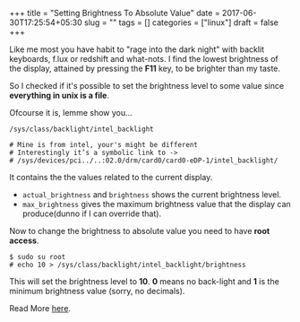 +++
title = "Setting Brightness To Absolute Value"
date = 2017-06-30T17:25:54+05:30
slug = ""
tags = []
categories = ["linux"]
draft = false
+++

Like me most you have habit to "rage into the dark night" with backlit keyboards, f.lux or redshift and what-nots.
I find the lowest brightness of the display, attained by pressing the **F11** key, to be brighter than my taste.

So I checked if  it's possible to set the brightness level to some value since **everything in unix 
is a file**. 

Ofcourse it is, lemme show you...

```
/sys/class/backlight/intel_backlight

# Mine is from intel, your's might be different 
# Interestingly it’s a symbolic link to -> 
# /sys/devices/pci../..:02.0/drm/card0/card0-eDP-1/intel_backlight/
```

It contains the the values related to the current display.
    
- `actual_brightness` and `brightness` shows the current brightness level.
- `max_brightness` gives the maximum brightness value that the display can produce(dunno if I can override that).


Now to change the brightness to absolute value you need to have **root access**.

```
$ sudo su root
# echo 10 > /sys/class/backlight/intel_backlight/brightness
```
This will set the brightness level to **10**. **0** means no back-light and **1** is the minimum brightness value (sorry, no decimals).


Read More [here](https://wiki.archlinux.org/index.php/Backlight).
